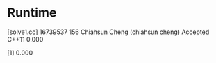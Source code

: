 # Runtime

[solve1.cc]
16739537    156 Chiahsun Cheng (chiahsun cheng)   Accepted  C++11   0.000


[1] 0.000
